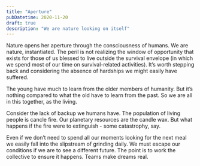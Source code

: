 ```yaml
---
title: "Aperture"
pubDatetime: 2020-11-20
draft: true
description: "We are nature looking on itself"
---
```


Nature opens her aperture through the consciousness of humans. We are nature, instantiated. The peril is not realizing the window of opportunity that exists for those of us blessed to live outside the survival envelope (in which we spend most of our time on survival-related activities). It’s worth stepping back and considering the absence of hardships we might easily have suffered.

The young have much to learn from the older members of humanity. But it’s nothing compared to what the old have to learn from the past. So we are all in this together, as the living.

Consider the lack of backup we humans have. The population of living people is cancle fire. Our planetary resources are the candle wax. But what happens if the fire were to extinguish - some catastrophy, say.

Even if we don’t need to spend all our moments looking for the next meal we easily fall into the slipstream of grinding daily. We must escape our conditions if we are to see a different future. The point is to work the collective to ensure it happens. Teams make dreams real.